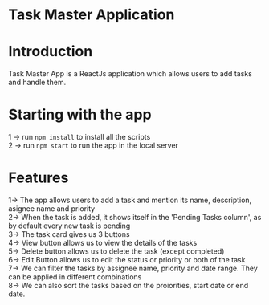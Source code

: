 # Task Master Application

# Introduction

Task Master App is a ReactJs application which allows users to add tasks and handle them.

# Starting with the app

1 -> run `npm install` to install all the scripts \
2 -> run `npm start` to run the app in the local server 

# Features

1-> The app allows users to add a task and mention its name, description, asignee name and priority \
2-> When the task is added, it shows itself in the 'Pending Tasks column', as by default every new task is pending \
3-> The task card gives us 3 buttons \
4-> View button allows us to view the details of the tasks \
5-> Delete button allows us to delete the task (except completed) \
6-> Edit Button allows us to edit the status or priority or both of the task \
7-> We can filter the tasks by assignee name, priority and date range. They can be applied in different combinations \
8-> We can also sort the tasks based on the proiorities, start date or end date.



